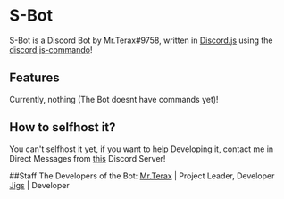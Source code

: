 # S-Bot
S-Bot is a Discord Bot by Mr.Terax#9758, written in [Discord.js](https://discord.js.org/) using the [discord.js-commando](https://github.com/Gawdl3y/discord.js-commando)!

## Features
Currently, nothing (The Bot doesnt have commands yet)!

## How to selfhost it?
You can't selfhost it yet, if you want to help Developing it, contact me in Direct Messages from [this](https://discord.gg/kgzpCDx) Discord Server!

##Staff
The Developers of the Bot:
[Mr.Terax](https://github.com/MrTeraxYT/) | Project Leader, Developer
[Jigs](https://github.com/heri0nd3) | Developer